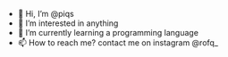 - 👋 Hi, I’m @piqs
- 👀 I’m interested in anything
- 🌱 I’m currently learning a programming language
- 📫 How to reach me? contact me on instagram @rofq_

<!---
piqoow/piqoow is a ✨ special ✨ repository because its `README.md` (this file) appears on your GitHub profile.
You can click the Preview link to take a look at your changes.
--->
